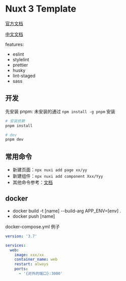 # Nuxt 3 Template

[官方文档](https://nuxt.com/docs/getting-started/introduction)

[中文文档](https://nuxt.com.cn/docs/getting-started/introduction)

features:

- eslint
- stylelint
- prettier
- husky
- lint-staged
- sass

## 开发

先安装 pnpm: 未安装的通过 `npm install -g pnpm` 安装

```bash
# 安装依赖
pnpm install

# dev
pnpm dev
```

## 常用命令

- 新建页面：`npx nuxi add page xx/yy`
- 新建组件：`npx nuxi add component Xxx/Yyy`
- 其他命令参考：[文档](https://nuxt.com/docs/api/commands/add)

## docker

- docker build -t [name] --build-arg APP_ENV=[env] .
- docker push [name]

docker-compose.yml 例子

```yml
version: '3.7'

services:
  web:
    image: xxx/xx
    container_name: web
    restart: always
    ports:
      - '{对外的端口}:3000'
```
